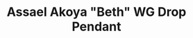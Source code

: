---
title: Assael Akoya "Beth" WG Drop Pendant
description: |
  Refined and feminine, the Beth Pendant is everyday elegance.
specs: |
  Single Akoya Cultured Pearl, 8.0 - 8.5mm, set in 18K White gold with 1 Diamond accent, .07 ctw.
images:
  - assael-akoya-beth-wg-drop-pendant.jpg
category: Akoya
tags:
  - necklaces
---